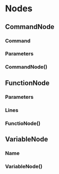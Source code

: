 # Nodes

## CommandNode

### Command

### Parameters

### CommandNode()

## FunctionNode

### Parameters

### Lines

### FunctioNode()

## VariableNode

### Name

### VariableNode()